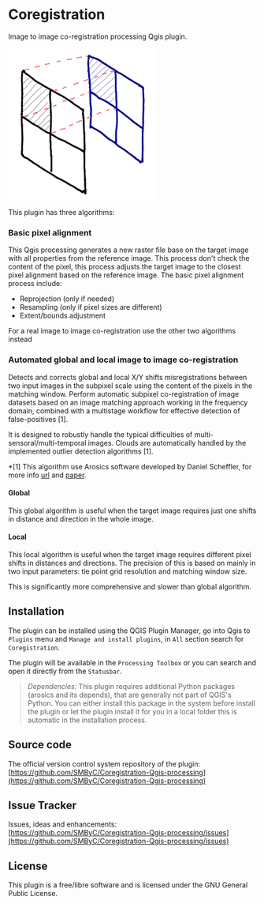 # Coregistration

Image to image co-registration processing Qgis plugin.

![](docs/img/coregistration.png)

This plugin has three algorithms:

### Basic pixel alignment

This Qgis processing generates a new raster file base on the target image with all properties from the reference image. This process don't check the content of the pixel, this process adjusts the target image to the closest pixel alignment based on the reference image. The basic pixel alignment process include:

* Reprojection (only if needed)
* Resampling (only if pixel sizes are different)
* Extent/bounds adjustment

For a real image to image co-registration use the other two algorithms instead

### Automated global and local image to image co-registration

Detects and corrects global and local X/Y shifts misregistrations between two input images in the subpixel scale using the content of the pixels in the matching window. Perform automatic subpixel co-registration of image datasets based on an image matching approach working in the frequency domain, combined with a multistage workflow for effective detection of false-positives [1].
        
It is designed to robustly handle the typical difficulties of multi-sensoral/multi-temporal images. Clouds are automatically handled by the implemented outlier detection algorithms [1].

*[1] This algorithm use Arosics software developed by Daniel Scheffler, for more info <a href="https://danschef.git-pages.gfz-potsdam.de/arosics/doc/">url</a> and <a href="https://doi.org/10.3390/rs9070676">paper</a>.

#### Global

This global algorithm is useful when the target image requires just one shifts in distance and direction in the whole image.

#### Local

This local algorithm is useful when the target image requires different pixel shifts in distances and directions. The precision of this is based on mainly in two input parameters: tie point grid resolution and matching window size.
        
This is significantly more comprehensive and slower than global algorithm.

## Installation

The plugin can be installed using the QGIS Plugin Manager, go into Qgis to `Plugins` menu and `Manage and install plugins`, in `All` section search for `Coregistration`.

The plugin will be available in the `Processing Toolbox` or you can search and open it directly from the `Statusbar`.

> *Dependencies:* 
    This plugin requires additional Python packages (arosics and its depends), that are generally not part of QGIS's Python. You can either install this package in the system before install the plugin or let the plugin install it for you in a local folder this is automatic in the installation process.

## Source code

The official version control system repository of the plugin:
[https://github.com/SMByC/Coregistration-Qgis-processing](https://github.com/SMByC/Coregistration-Qgis-processing)

## Issue Tracker

Issues, ideas and enhancements: [https://github.com/SMByC/Coregistration-Qgis-processing/issues](https://github.com/SMByC/Coregistration-Qgis-processing/issues)

## License

This plugin is a free/libre software and is licensed under the GNU General Public License.
